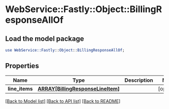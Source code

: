 # WebService::Fastly::Object::BillingResponseAllOf

## Load the model package
```perl
use WebService::Fastly::Object::BillingResponseAllOf;
```

## Properties
Name | Type | Description | Notes
------------ | ------------- | ------------- | -------------
**line_items** | [**ARRAY[BillingResponseLineItem]**](BillingResponseLineItem.md) |  | [optional] 

[[Back to Model list]](../README.md#documentation-for-models) [[Back to API list]](../README.md#documentation-for-api-endpoints) [[Back to README]](../README.md)


